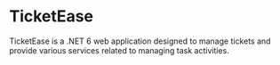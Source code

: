 # TicketEase
TicketEase is a .NET 6 web application designed to manage tickets and provide various services related to managing task activities.
